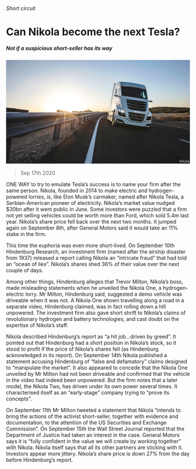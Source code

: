###### Short circuit

# Can Nikola become the next Tesla? 

##### Not if a suspicious short-seller has its way 

![image](images/20200919_WBP004_0.jpg) 

> Sep 17th 2020 

ONE WAY to try to emulate Tesla’s success is to name your firm after the same person. Nikola, founded in 2014 to make electric and hydrogen-powered lorries, is, like Elon Musk’s carmaker, named after Nikola Tesla, a Serbian-American pioneer of electricity. Nikola’s market value nudged $30bn after it went public in June. Some investors were puzzled that a firm not yet selling vehicles could be worth more than Ford, which sold 5.4m last year. Nikola’s share price fell back over the next two months. It jumped again on September 8th, after General Motors said it would take an 11% stake in the firm. 

This time the euphoria was even more short-lived. On September 10th Hindenburg Research, an investment firm (named after the airship disaster from 1937) released a report calling Nikola an “intricate fraud” that had told an “ocean of lies”. Nikola’s shares shed 36% of their value over the next couple of days.


Among other things, Hindenburg alleges that Trevor Milton, Nikola’s boss, made misleading statements when he unveiled the Nikola One, a hydrogen-electric lorry. Mr Milton, Hindenburg said, suggested a demo vehicle was driveable when it was not. A Nikola One shown travelling along a road in a separate video, Hindenburg claimed, was in fact rolling down a hill unpowered. The investment firm also gave short shrift to Nikola’s claims of revolutionary hydrogen and battery technologies, and cast doubt on the expertise of Nikola’s staff. 

Nikola described Hindenburg’s report as “a hit job…driven by greed”. It pointed out that Hindenburg had a short position in Nikola’s stock, so it stood to profit if the price of Nikola’s shares fell (as Hindenburg acknowledged in its report). On September 14th Nikola published a statement accusing Hindenburg of “false and defamatory” claims designed to “manipulate the market”. It also appeared to concede that the Nikola One unveiled by Mr Milton had not been driveable and confirmed that the vehicle in the video had indeed been unpowered. But the firm notes that a later model, the Nikola Two, has driven under its own power several times. It characterised itself as an “early-stage” company trying to “prove its concepts”.

On September 11th Mr Milton tweeted a statement that Nikola “intends to bring the actions of the activist short-seller, together with evidence and documentation, to the attention of the US Securities and Exchange Commission”. On September 15th the Wall Street Journal reported that the Department of Justice had taken an interest in the case. General Motors says it is “fully confident in the value we will create by working together” with Nikola. Nikola itself says that all its other partners are sticking with it. Investors appear more jittery. Nikola’s share price is down 27% from the day before Hindenburg’s report.

